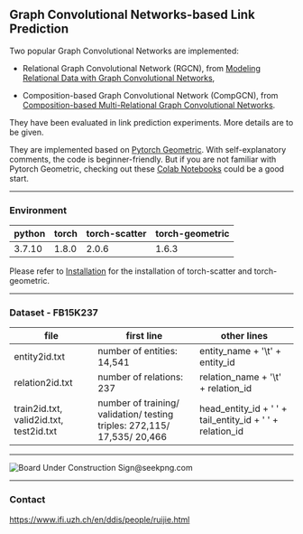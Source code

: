 ## Graph Convolutional Networks-based Link Prediction

Two popular Graph Convolutional Networks are implemented:

- Relational Graph Convolutional Network (RGCN), from [Modeling Relational Data with Graph Convolutional Networks](https://arxiv.org/abs/1703.06103),

- Composition-based Graph Convolutional Network (CompGCN), from [Composition-based Multi-Relational Graph Convolutional Networks](https://openreview.net/pdf?id=BylA_C4tPr).

They have been evaluated in link prediction experiments. More details are to be given.

They are implemented based on [Pytorch Geometric](https://github.com/rusty1s/pytorch_geometric). With self-explanatory comments, the code is beginner-friendly. But if you are not familiar with Pytorch Geometric, checking out these [Colab Notebooks](https://pytorch-geometric.readthedocs.io/en/latest/notes/colabs.html) could be a good start. 

----
### Environment

| python | torch | torch-scatter | torch-geometric |
| ---- | ---- | ---- | ---- |
| 3.7.10 | 1.8.0 | 2.0.6 | 1.6.3 |

Please refer to [Installation](https://pytorch-geometric.readthedocs.io/en/latest/notes/installation.html) for the installation of torch-scatter and torch-geometric. 

----
### Dataset - FB15K237

| file | first line | other lines |
| ---- | ---- | ---- |
| entity2id.txt | number of entities: 14,541 | entity_name + '\t' + entity_id |
| relation2id.txt | number of relations: 237 | relation_name + '\t' + relation_id |
| train2id.txt, valid2id.txt, test2id.txt | number of training/ validation/ testing triples: 272,115/ 17,535/ 20,466 | head_entity_id + ' ' + tail_entity_id + ' ' + relation_id |

----

<img src="https://www.seekpng.com/png/detail/66-668670_board-under-construction-sign.png" alt="Board Under Construction Sign@seekpng.com">

----
### Contact

https://www.ifi.uzh.ch/en/ddis/people/ruijie.html
